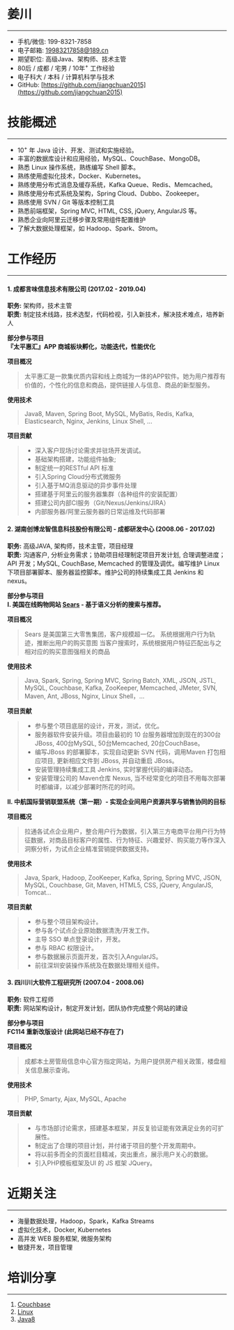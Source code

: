 # 姜川
-------------------------------------------------------------
 - 手机/微信: 199-8321-7858
 - 电子邮箱: 19983217858@189.cn
 - 期望职位: 高级Java、架构师、技术主管
 - 80后 / 成都 / 宅男 / 10年<sup>+</sup> 工作经验
 - 电子科大 / 本科 / 计算机科学与技术
 - GitHub: [https://github.com/jiangchuan2015](https://github.com/jiangchuan2015)


# 技能概述
-------------------------------------------------------------
 - 10<sup>+</sup> 年 Java 设计、开发、测试和实施经验。
 - 丰富的数据库设计和应用经验，MySQL、CouchBase、MongoDB。
 - 熟悉 Linux 操作系统，熟练编写 Shell 脚本。
 - 熟练使用虚拟化技术，Docker、Kubernetes。
 - 熟练使用分布式消息及缓存系统，Kafka Queue、Redis、Memcached。
 - 熟练使用分布式系统及架构，Spring Cloud、Dubbo、Zookeeper。
 - 熟练使用 SVN / Git 等版本控制工具
 - 熟悉前端框架，Spring MVC, HTML, CSS, jQuery, AngularJS 等。
 - 熟悉企业向阿里云迁移步骤及常用组件配置维护
 - 了解大数据处理框架，如 Hadoop、Spark、Strom。


# 工作经历
-------------------------------------------------------------
#### 1. 成都言味信息技术有限公司 (2017.02 - 2019.04)
**职务:** 架构师，技术主管  
**职责:** 制定技术线路，技术选型，代码检视，引入新技术，解决技术难点，培养新人  

**部分参与项目**  
**『太平惠汇』APP 商城板块孵化，功能迭代，性能优化**  

**项目概况**  
>太平惠汇是一款集优质内容和线上商城为一体的APP软件。她为用户推荐有价值的，个性化的信息和商品，提供链接人与信息、商品的新型服务。

**使用技术**  
>Java8, Maven, Spring Boot, MySQL, MyBatis, Redis, Kafka, Elasticsearch, Nginx, Jenkins, Linux Shell, ...

**项目贡献** 
> - 深入客户现场讨论需求并驻场开发调试。
> - 基础架构搭建，功能组件抽象;
> - 制定统一的RESTful API 标准
> - 引入Spring Cloud分布式微服务
> - 引入基于MQ消息驱动的异步事件处理 
> - 搭建基于阿里云的服务器集群（各种组件的安装配置）
> - 搭建公司内部CI服务（Git/Nexus/Jenkins/JIRA）
> - 内部服务器/阿里云服务器的日常运维及代码部署


#### 2. 湖南创博龙智信息科技股份有限公司 - 成都研发中心 (2008.06 - 2017.02)
**职务:** 高级JAVA, 架构师，技术主管，项目经理  
**职责:** 沟通客户, 分析业务需求；协助项目经理制定项目开发计划, 合理调整进度；API 开发；MySQL, CouchBase, Memcached 的管理及调优。编写维护 Linux 下项目部署脚本、服务器监控脚本。维护公司的持续集成工具 Jenkins 和 nexus。  

**部分参与项目**  
**Ⅰ. 美国在线购物网站 [Sears](http://www.sears.com "亚马逊在北美的直接竞争对手") - 基于语义分析的搜索与推荐。**  

**项目概况** 
> Sears 是美国第三大零售集团，客户规模超一亿。
> 系统根据用户行为轨迹，推断出用户的购买意图
> 当客户搜索时，系统根据用户特征匹配出与之相对应的购买意图强相关的商品
  

**使用技术**  
>Java, Spark, Spring, Spring MVC, Spring Batch, XML, JSON, JSTL, MySQL, Couchbase, Kafka, ZooKeeper, Memcached, JMeter, SVN, Maven, Ant, JBoss, Nginx, Linux Shell，...

**项目贡献**  
> - 参与整个项目底层的设计，开发，测试，优化。
> - 服务器软件安装升级。项目由最初的 10 台服务器增加到现在的300台JBoss, 400台MySQL, 50台Memcached, 20台CouchBase。
> - 编写JBoss 的部署脚本，实现自动更新 SVN 代码，调用Maven 打包相应项目, 更新相应文件到 JBoss, 并自动重启 JBoss。
> - 安装管理持续集成工具 Jenkins, 实时掌握代码的编译动态。
> - 安装管理公司的 Maven仓库 Nexus, 当不经常变化的项目不用每次部署时都编译，以减少部署时所花的时间。 


**Ⅱ. 中航国际营销联盟系统（第一期）- 实现企业间用户资源共享与销售协同的目标**

**项目概况**  
>拉通各试点企业用户，整合用户行为数据，引入第三方电商平台用户行为特征数据，对商品目标客户的属性、行为特征、兴趣爱好、购买能力等作深入洞察分析，为试点企业精准营销提供数据支持。
> 

**使用技术**  
>Java, Spark, Hadoop, ZooKeeper, Kafka, Spring, Spring MVC, JSON, MySQL, Couchbase, Git, Maven, HTML5, CSS, jQuery, AngularJS, Tomcat...

**项目贡献**  
> - 参与整个项目架构设计。
> - 参与各个试点企业原始数据清洗/开发工作。
> - 主导 SSO 单点登录设计，开发。
> - 参与 RBAC 权限设计。
> - 参与数据展示页面开发，首次引入AngularJS。 
> - 前往深圳安装操作系统及在数据处理相关组件。



#### 3. 四川川大软件工程研究所 (2007.04 - 2008.06)
**职务:** 软件工程师   
**职责:** 网站架构设计，制定开发计划，团队协作完成整个网站的建设  

**部分参与项目**  
**FC114 重新改版设计 (此网站已经不存在了)**  

**项目概况**  
>成都本土房管局信息中心官方指定网站，为用户提供房产相关政策，楼盘相关信息展示查询。

**使用技术**  
>PHP, Smarty, Ajax, MySQL, Apache

**项目贡献**  
> - 与市场部讨论需求，搭建基本框架，并反复验证能有效满足业务的可扩展性。
> - 制定出了合理的项目计划，并付诸于项目的整个开发周期中。
> - 将以前多而全的页面栏目精减，突出重点，展示用户关心的数据。
> - 引入PHP模板框架及UI 的 JS 框架 JQuery。


# 近期关注
-------------------------------------------------------------
 - 海量数据处理，Hadoop，Spark，Kafka Streams 
 - 虚拟化技术，Docker, Kubernetes
 - 高并发 WEB 服务框架, 微服务架构
 - 敏捷开发，项目管理


# 培训分享
-------------------------------------------------------------
1. [Couchbase](https://github.com/jiangchuan2015/cv/blob/master/%E8%AE%B2%E4%B9%89/Couchbase.pptx)<br />
2. [Linux](https://github.com/jiangchuan2015/cv/blob/master/%E8%AE%B2%E4%B9%89/Linux.pptx)<br />
3. [Java8](https://github.com/jiangchuan2015/cv/blob/master/%E8%AE%B2%E4%B9%89/Java8.pptx)<br />

